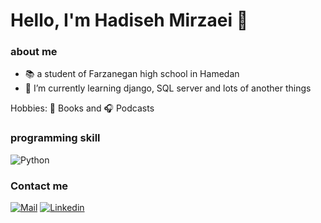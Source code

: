 # Hello, I'm Hadiseh Mirzaei 👋


### about me

- 📚 a student of Farzanegan high school in Hamedan
- 🌱 I’m currently learning django, SQL server and lots of another things

Hobbies:
:closed_book: Books and :headphones: Podcasts

### programming  skill

![Python](https://img.shields.io/badge/-Python-3776AB?style=for-the-badge&logo=python&logoColor=white)

### Contact me

[![Mail](https://img.shields.io/badge/-Mail-D14836?style=for-the-badge&logo=Gmail&logoColor=white)](mailto:hadisehmirzayy@gmail.com)
[![Linkedin](https://img.shields.io/badge/-LinkedIn-blue?style=for-the-badge&logo=Linkedin&logoColor=white)](https://www.linkedin.com/in/hadise-mirzaei)
